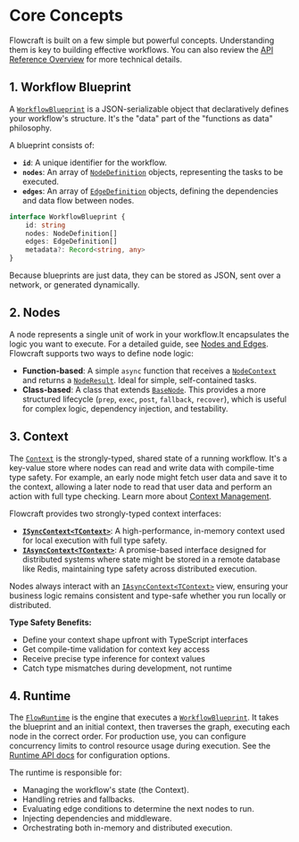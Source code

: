 # Core Concepts

Flowcraft is built on a few simple but powerful concepts. Understanding them is key to building effective workflows. You can also review the [API Reference Overview](/api/) for more technical details.

## 1. Workflow Blueprint

A [`WorkflowBlueprint`](/api/flow#workflowblueprint-interface) is a JSON-serializable object that declaratively defines your workflow's structure. It's the "data" part of the "functions as data" philosophy.

A blueprint consists of:
-   **`id`**: A unique identifier for the workflow.
-   **`nodes`**: An array of [`NodeDefinition`](/api/nodes-and-edges#nodedefinition-interface) objects, representing the tasks to be executed.
-   **`edges`**: An array of [`EdgeDefinition`](/api/nodes-and-edges#edgedefinition-interface) objects, defining the dependencies and data flow between nodes.

```typescript
interface WorkflowBlueprint {
	id: string
	nodes: NodeDefinition[]
	edges: EdgeDefinition[]
	metadata?: Record<string, any>
}
```

Because blueprints are just data, they can be stored as JSON, sent over a network, or generated dynamically.

## 2. Nodes

A node represents a single unit of work in your workflow.It encapsulates the logic you want to execute. For a detailed guide, see [Nodes and Edges](/guide/nodes-and-edges). Flowcraft supports two ways to define node logic:

-   **Function-based**: A simple `async` function that receives a [`NodeContext`](/api/nodes-and-edges#nodecontext-interface) and returns a [`NodeResult`](/api/nodes-and-edges#noderesult-interface). Ideal for simple, self-contained tasks.
-   **Class-based**: A class that extends [`BaseNode`](/api/nodes-and-edges#basenode-abstract-class). This provides a more structured lifecycle (`prep`, `exec`, `post`, `fallback`, `recover`), which is useful for complex logic, dependency injection, and testability.

## 3. Context

The [`Context`](/api/context#context-class) is the strongly-typed, shared state of a running workflow. It's a key-value store where nodes can read and write data with compile-time type safety. For example, an early node might fetch user data and save it to the context, allowing a later node to read that user data and perform an action with full type checking. Learn more about [Context Management](/guide/context-management).

Flowcraft provides two strongly-typed context interfaces:
-   **[`ISyncContext<TContext>`](/api/context#isynccontext-interface)**: A high-performance, in-memory context used for local execution with full type safety.
-   **[`IAsyncContext<TContext>`](/api/context#iasynccontext-interface)**: A promise-based interface designed for distributed systems where state might be stored in a remote database like Redis, maintaining type safety across distributed execution.

Nodes always interact with an [`IAsyncContext<TContext>`](/api/context#iasynccontext-interface) view, ensuring your business logic remains consistent and type-safe whether you run locally or distributed.

**Type Safety Benefits:**
- Define your context shape upfront with TypeScript interfaces
- Get compile-time validation for context key access
- Receive precise type inference for context values
- Catch type mismatches during development, not runtime

## 4. Runtime

The [`FlowRuntime`](/api/runtime#flowruntime-class) is the engine that executes a [`WorkflowBlueprint`](/api/flow#workflowblueprint-interface). It takes the blueprint and an initial context, then traverses the graph, executing each node in the correct order. For production use, you can configure concurrency limits to control resource usage during execution. See the [Runtime API docs](/api/runtime) for configuration options.

The runtime is responsible for:
-   Managing the workflow's state (the Context).
-   Handling retries and fallbacks.
-   Evaluating edge conditions to determine the next nodes to run.
-   Injecting dependencies and middleware.
-   Orchestrating both in-memory and distributed execution.
